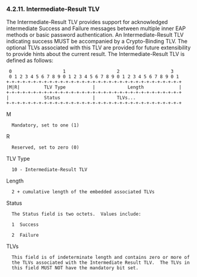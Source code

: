 ### 4.2.11.  Intermediate-Result TLV


   The Intermediate-Result TLV provides support for acknowledged 
   intermediate Success and Failure messages between multiple inner 
   EAP methods or basic password authentication.
   An Intermediate-Result TLV indicating success
   MUST be accompanied by a Crypto-Binding TLV.  The optional TLVs
   associated with this TLV are provided for future extensibility to
   provide hints about the current result.  The Intermediate-Result TLV
   is defined as follows:

     0                   1                   2                   3
     0 1 2 3 4 5 6 7 8 9 0 1 2 3 4 5 6 7 8 9 0 1 2 3 4 5 6 7 8 9 0 1
    +-+-+-+-+-+-+-+-+-+-+-+-+-+-+-+-+-+-+-+-+-+-+-+-+-+-+-+-+-+-+-+-+
    |M|R|         TLV Type          |            Length             |
    +-+-+-+-+-+-+-+-+-+-+-+-+-+-+-+-+-+-+-+-+-+-+-+-+-+-+-+-+-+-+-+-+
    |             Status            |        TLVs...
    +-+-+-+-+-+-+-+-+-+-+-+-+-+-+-+-+-+-+-+-+-+-+-+-+-+-+-+-+-+-+-+-+

   M

      Mandatory, set to one (1)

   R

      Reserved, set to zero (0)

   TLV Type

      10 - Intermediate-Result TLV

   Length

      2 + cumulative length of the embedded associated TLVs

   Status

      The Status field is two octets.  Values include:

      1  Success

      2  Failure

   TLVs

      This field is of indeterminate length and contains zero or more of
      the TLVs associated with the Intermediate Result TLV.  The TLVs in
      this field MUST NOT have the mandatory bit set.
